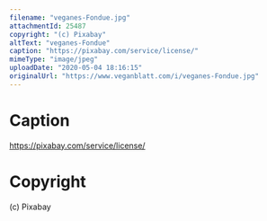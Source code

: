 ```yaml
---
filename: "veganes-Fondue.jpg"
attachmentId: 25487
copyright: "(c) Pixabay"
altText: "veganes-Fondue"
caption: "https://pixabay.com/service/license/"
mimeType: "image/jpeg"
uploadDate: "2020-05-04 18:16:15"
originalUrl: "https://www.veganblatt.com/i/veganes-Fondue.jpg"
---
```


# Caption

https://pixabay.com/service/license/

# Copyright

(c) Pixabay
